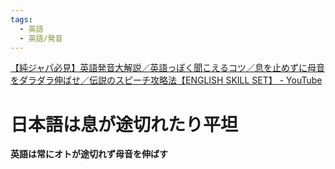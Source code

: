 ```yaml
---
tags:
  - 英語
  - 英語/発音
---
```

[【純ジャパ必見】英語発音大解説／英語っぽく聞こえるコツ／息を止めずに母音をダラダラ伸ばせ／伝説のスピーチ攻略法【ENGLISH SKILL SET】 - YouTube](https://www.youtube.com/watch?v=XFCWLNZ6pmY)

# 日本語は息が途切れたり平坦

**英語は常にオトが途切れず母音を伸ばす**

